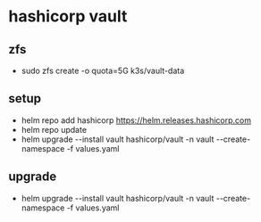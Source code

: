 # hashicorp vault

## zfs
* sudo zfs create -o quota=5G k3s/vault-data  

## setup

* helm repo add hashicorp https://helm.releases.hashicorp.com
* helm repo update
* helm upgrade --install vault hashicorp/vault -n vault --create-namespace -f values.yaml

## upgrade
* helm upgrade --install vault hashicorp/vault -n vault --create-namespace -f values.yaml

